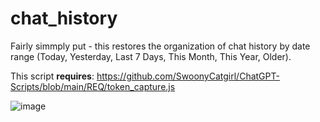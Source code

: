 # chat_history

Fairly simmply put - this restores the organization of chat history by date range (Today, Yesterday, Last 7 Days, This Month, This Year, Older).

This script **requires**: https://github.com/SwoonyCatgirl/ChatGPT-Scripts/blob/main/REQ/token_capture.js

![image](https://github.com/user-attachments/assets/5ad5a03c-d6ed-400f-bd94-7b66100c45a6)
